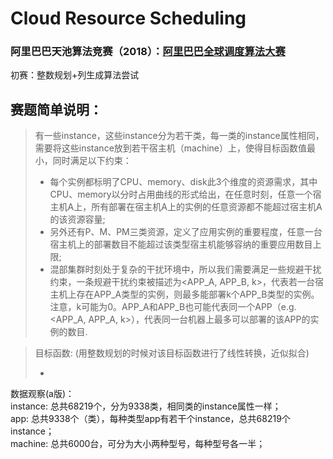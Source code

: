 # Cloud Resource Scheduling
### 阿里巴巴天池算法竞赛（2018）：[阿里巴巴全球调度算法大赛](https://tianchi.aliyun.com/competition/entrance/231663/introduction)

初赛：整数规划+列生成算法尝试

## 赛题简单说明：
> 有一些instance，这些instance分为若干类，每一类的instance属性相同，需要将这些instance放到若干宿主机（machine）上，使得目标函数值最小，同时满足以下约束：
>* 每个实例都标明了CPU、memory、disk此3个维度的资源需求，其中CPU、memory以分时占用曲线的形式给出，在任意时刻，任意一个宿主机A上，所有部署在宿主机A上的实例的任意资源都不能超过宿主机A的该资源容量;
>* 另外还有P、M、PM三类资源，定义了应用实例的重要程度，任意一台宿主机上的部署数目不能超过该类型宿主机能够容纳的重要应用数目上限;
>* 混部集群时刻处于复杂的干扰环境中，所以我们需要满足一些规避干扰约束，一条规避干扰约束被描述为<APP_A, APP_B, k>，代表若一台宿主机上存在APP_A类型的实例，则最多能部署k个APP_B类型的实例。注意，k可能为0。APP_A和APP_B也可能代表同一个APP（e.g. <APP_A, APP_A, k>），代表同一台机器上最多可以部署的该APP的实例的数目.

> 目标函数: (用整数规划的时候对该目标函数进行了线性转换，近似拟合)
>* ![]()

数据观察(a版)：  
instance: 总共68219个，分为9338类，相同类的instance属性一样；  
app: 总共9338个（类），每种类型app有若干个instance，总共68219个instance；  
machine: 总共6000台，可分为大小两种型号，每种型号各一半；  

